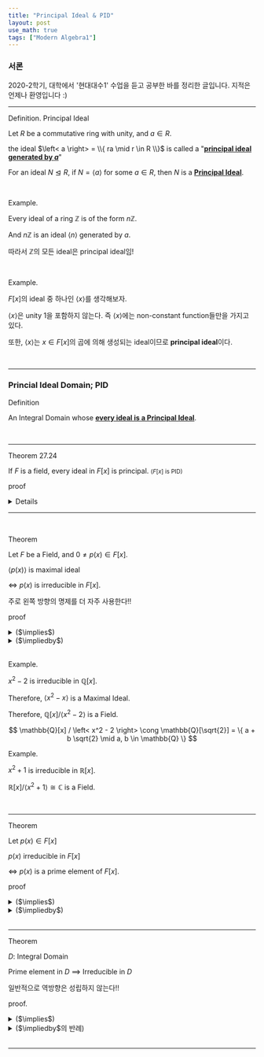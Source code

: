 ```yaml
---
title: "Principal Ideal & PID"
layout: post
use_math: true
tags: ["Modern Algebra1"]
---
```


### 서론
2020-2학기, 대학에서 '현대대수1' 수업을 듣고 공부한 바를 정리한 글입니다. 지적은 언제나 환영입니다 :)

<hr>

<span class="statement-title">Definition.</span> Principal Ideal<br>

<div class="statement" markdown="1">

Let $R$ be a commutative ring with unity, and $a \in R$.

the ideal $\left< a \right> = \\{ ra \mid r \in R \\}$ is called a "**<u>principal ideal generated by $a$</u>**"

For an ideal $N \trianglelefteq R$, if $N = \left< a \right>$ for some $a \in R$, then $N$ is a **<u>Principal Ideal</u>**.

</div>

<br>

<span class="statement-title">Example.</span><br>

Every ideal of a ring $\mathbb{Z}$ is of the form $n\mathbb{Z}$.

And $n\mathbb{Z}$ is an ideal $\left< n \right>$ generated by $a$.

따라서 $\mathbb{Z}$의 모든 ideal은 principal ideal임!

<br>

<span class="statement-title">Example.</span><br>

$F[x]$의 ideal 중 하나인 $\left< x \right>$를 생각해보자.

$\left< x \right>$은 unity $1$을 포함하지 않는다. 즉 $\left< x \right>$에는 non-constant function들만을 가지고 있다.

또한, $\left< x \right>$는 $x \in F[x]$의 곱에 의해 생성되는 ideal이므로 **principal ideal**이다.

<br>
<hr>

### Princial Ideal Domain; PID

<span class="statement-title">Definition</span><br>
<div class="statement" markdown="1">

An Integral Domain whose **<u>every ideal is a Principal Ideal</u>**.

</div>

<br>
<hr>

<span class="statement-title">Theorem 27.24</span><br>

<div class="statement" markdown="1">

If $F$ is a field, every ideal in $F[x]$ is principal. <small>($F[x]$ is PID)</small>

</div>

<span class="statement-title">proof</span><br>

<details>
<div class="math-statement" markdown="1">

Let $N \trianglelefteq F[x]$. 

**(Case 1)**

If $N = \\{ 0 \\}$, then $N = \left< 0 \right>$.


<br>

Supp. $N \ne 0$, and let $g(x) \ne 0 \in N$ with **<u>minimal degree</u>** in $N$.

**(Case 2)** $\deg g(x) = 0$

Then, $g(x) \in F$ is a constant function. 그리고 $N$이 group이므로 $N$은 상수함수들의 집합이다. 따라서 $N = \left< 1 \right>$

따라서 Ideal인 $N$에 대해 $1 \in N$이므로 앞에서 보인 정리에 의해 $N = F[x]$이다.

<div class="statement" markdown="1">

($N = F[x]$이라는게 말이 되나 근데??)

ㄴ Yes! 잘 생각해보니까 말이 된다. ideal $N$을 애초에 $F[x]$로 잡으면 $N = F[x]$가 된다.

Q. 그런데 $\left< 1 \right> = F[x]$인 걸까?

A. Principal Ideal인 $\left< 1 \right>$을 cyclic group의 notation과 헷갈린 것 같다.

$\left< 1 \right>$는

$$
\left< 1 \right> = \{ f(x) \cdot 1 \mid f(x) \in F[x] \}
$$

이므로 $\left< 1 \right> = F[x]$가 된다.

</div>

<br>

**(Case 3)** $\deg g(x) \ge 1$

let $\forall \; f(x) \in N$. 

then, by "Division Algorithm" $f(x) = g(x) q(x) + r(x)$ where $r(x) = 0$ or $\deg r(x) < \deg g(x)$.

$f(x), g(x) \in N$이므로 ideal $N$의 정의에 따라 $f(x) - g(x)q(x) = r(x) \in N$이다. <br>
($q(x) \in F[x]$에 대해 $N \cdot q(x) \subseteq N$이다. 따라서 $g(x) q(x) \in N$이다.)

$g(x)$는 정의상 $N$의 non-zero minimal degree elt이므로 $r(x) \in N$라면, $r(x) = 0$이 되어야 한다.

따라서 $f(x) = g(x) q(x)$이고, 이것은 $N = \left< g(x) \right>$를 의미한다.

</div>
</details>

<hr>
<br>

<span class="statement-title">Theorem </span><br>

<div class="statement" markdown="1">

Let $F$ be a Field, and $0 \ne p(x) \in F[x]$.

$\left< p(x) \right>$ is maximal ideal

$\iff$ $p(x)$ is irreducible in $F[x]$.

</div>

주로 왼쪽 방향의 명제를 더 자주 사용한다!!

<span class="statement-title">proof</span><br>
<details>
<summary>($\implies$)</summary>
<div class="math-statement" markdown="1">

Supp. $\left< p(x) \right>$ is a Maximal Ideal.

Assume that $p(x)$ is reducible, then

$\implies$ $p(x) = f(x)g(x)$ for some $f(x), g(x) \in F[x]$

$\implies$ $\left< p(x) \right> < \left< f(x) \right> \trianglelefteq F[x]$

Since $\left< p(x) \right>$ is a Maximal Ideal, $\left< f(x) \right> = F[x] = \left< 1 \right>$

Thus, $f(x) = 1$. This is contradict to our assumption of $p(x)$ is reducible.

$\therefore$ $p(x)$ is **irreducible**. $\blacksquare$

</div>
</details>

<details>
<summary>($\impliedby$)</summary>
<div class="math-statement" markdown="1">

Supp. $p(x)$ is irreducible.

(Goal) $\left< p(x) \right>$ is Maxiaml element.

Let assume there is a bigger ideal $\left< g(x) \right>$.

$$
\left< p(x) \right> < \left< g(x) \right> \trianglelefteq F[x]
$$

Then, $p(x) \in \left< g(x) \right>$.

This means $p(x) = g(x) \cdot h(x)$ for some $h(x) \in F[x]$.

Sine $p(x)$ is irreducible, $g(x)$ or $h(x)$ is an unit.

**(Case 1)** If $h(x)$ is an unit, then $p(x) = g(x)$.

This contradicts to $\left< p(x) \right> < \left< g(x) \right>$.

**(Case 2)** Therefore $g(x) = 1$, then this means $\left< g(x) \right> = \left< 1 \right> = F[x]$.

This means $\left< p(x) \right>$ is a Maximal Ideal. $\blacksquare$

</div>
</details>

<br>

<span class="statement-title">Example.</span><br>

$x^2 - 2$ is irreducible in $\mathbb{Q}[x]$.

Therefore, $\left< x^2 - x\right>$ is a Maximal Ideal.

Therefore, $\mathbb{Q}[x] / \left< x^2 - 2 \right>$ is a Field.

$$
\mathbb{Q}[x] / \left< x^2 - 2 \right> \cong \mathbb{Q}[\sqrt{2}] = \{ a + b \sqrt{2} \mid a, b \in \mathbb{Q} \}
$$

<span class="statement-title">Example.</span><br>

$x^2 + 1$ is irreducible in $\mathbb{R}[x]$.

$\mathbb{R}[x] / \left< x^2 + 1 \right> \cong \mathbb{C}$ is a Field.


<br>
<hr>

<span class="statement-title">Theorem</span><br>

<div class="statement" markdown="1">

Let $p(x) \in F[x]$

$p(x)$ irreducible in $F[x]$

$\iff$ $p(x)$ is a prime element of $F[x]$.

</div>

<span class="statement-title">proof</span><br>
<details>
<summary>($\implies$)</summary>
<div class="math-statement" markdown="1">

Let $p(x)$ be a irreducible in $F[x]$.

By Theorem above, $\left< p(x) \right>$ is a Maximal Ideal.

$\implies$ $\left< p(x) \right>$ is a Prime Ideal.

$\implies$ $p(x)$ is a Prime Element.

</div>
</details>

<details>
<summary>($\impliedby$)</summary>
<div class="math-statement" markdown="1">
In General, a Prime Element is Irreducible.
</div>
</details>


<br>
<hr>

<span class="statement-title">Theorem</span><br>

<div class="statement" markdown="1">

$D$: Integral Domain

Prime element in $D$ $\implies$ Irreducible in $D$

일반적으로 역방향은 성립하지 않는다!!

</div>

<span class="statement-title">proof.</span><br>

<details>
<summary>($\implies$)</summary>
<div class="math-statement" markdown="1">

Since $p$ is a Prime element, 

If $p \mid ab$ for some $a, b \in D$

then, $p \mid a$ or $p \mid b$.

Supp. $p = ab$, (Check) $a$ or $b$ is an unit.

Sine $p$ is a Prime element,

$p \mid ab$ $\implies$ $p \mid a$ or $p \mid b$

Say $p \mid a$, then $a = p \cdot a'$.

Then, 

$$
\begin{aligned}
    p &= ab = (p \cdot a') b \\
    1 &= a' b
\end{aligned}
$$

따라서 $b$가 unit이다.

반대로 $p \mid b$라면, $a$가 unit이다.

따라서 $p$는 irreducible이다. $\blacksquare$

</div>
</details>

<details>
<summary>($\impliedby$의 반례)</summary>
<div class="math-statement" markdown="1">


</div>
</details>

<br>
<hr>